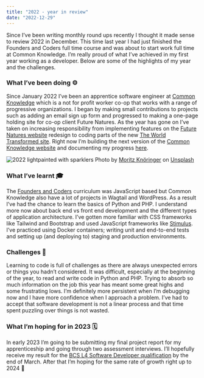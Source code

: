 ```yaml
---
title: "2022 - year in review"
date: "2022-12-29"
---
```


Since I’ve been writing monthly round ups recently I thought it made sense to review 2022 in December. This time last year I had just finished the Founders and Coders full time course and was about to start work full time at Common Knowledge. I’m really proud of what I’ve achieved in my first year working as a developer. Below are some of the highlights of my year and the challenges.

### What I’ve been doing ⚙️

Since January 2022 I’ve been an apprentice software engineer at [Common Knowledge](https://commonknowledge.coop/) which is a not for profit worker co-op that works with a range of progressive organizations.
I began by making small contributions to projects such as adding an email sign up form and progressed to making a one-page holding site for co-op client Future Natures. As the year has gone on I’ve taken on increasing responsibility from implementing features on the [Future Natures website](https://futurenatures.org/) redesign to coding parts of the new [The World Transformed site](https://theworldtransformed.org/).
Right now I’m building the next version of the [Common Knowledge website](https://alpha.commonknowledge.coop) and documenting my progress [here](https://alpha.commonknowledge.coop/writing/).

![2022 lightpainted with sparklers](https://images.unsplash.com/photo-1637769270420-e02b7419a721?ixlib=rb-4.0.3&ixid=MnwxMjA3fDB8MHxwaG90by1wYWdlfHx8fGVufDB8fHx8&auto=format&fit=crop&w=1770&q=80)
Photo by <a href="https://unsplash.com/@mokngr?utm_source=unsplash&utm_medium=referral&utm_content=creditCopyText">Moritz Knöringer</a> on <a href="https://unsplash.com/photos/LPj8vt3EoXE?utm_source=unsplash&utm_medium=referral&utm_content=creditCopyText">Unsplash</a>

### What I’ve learnt 🎓

The [Founders and Coders](https://www.foundersandcoders.com/) curriculum was JavaScript based but Common Knowledge also have a lot of projects in Wagtail and WordPress. As a result I’ve had the chance to learn the basics of Python and PHP. I understand more now about back end vs front end development and the different types of application architecture. I’ve gotten more familiar with CSS frameworks like Tailwind and Bootstrap and used JavaScript frameworks like [Stimulus](https://stimulus.hotwired.dev/). I’ve practiced using Docker containers; writing unit and end-to-end tests and setting up (and deploying to) staging and production environments.

### Challenges 🚨

Learning to code is full of challenges as there are always unexpected errors or things you hadn’t considered. It was difficult, especially at the beginning of the year, to read and write code in Python and PHP. Trying to absorb so much information on the job this year has meant some great highs and some frustrating lows. I’m definitely more persistent when I’m debugging now and I have more confidence when I approach a problem. I’ve had to accept that software development is not a linear process and that time spent puzzling over things is not wasted.

### What I’m hoping for in 2023 🗓

In early 2023 I’m going to be submitting my final project report for my apprenticeship and going through two assessment interviews. I’ll hopefully receive my result for the [BCS L4 Software Developer qualification](https://www.instituteforapprenticeships.org/apprenticeship-standards/software-developer-v1-1) by the end of March. After that I’m hoping for the same rate of growth right up to 2024 💫
